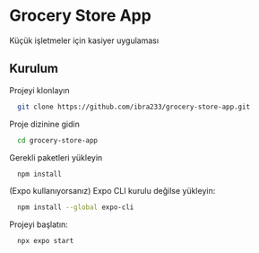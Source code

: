 
# Grocery Store App

Küçük işletmeler için kasiyer uygulaması 




## Kurulum

Projeyi klonlayın

```bash
  git clone https://github.com/ibra233/grocery-store-app.git
```

Proje dizinine gidin

```bash
  cd grocery-store-app
```

Gerekli paketleri yükleyin

```bash
  npm install
```

(Expo kullanıyorsanız) Expo CLI kurulu değilse yükleyin:

```bash
  npm install --global expo-cli

```

Projeyi başlatın:

```bash
  npx expo start

```

  
